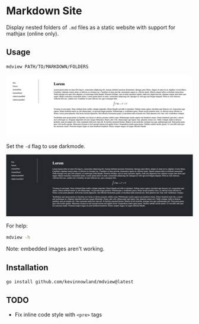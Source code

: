 # Markdown Site

Display nested folders of `.md` files as a static website with
support for mathjax (online only).

## Usage

```bash
mdview PATH/TO/MARKDOWN/FOLDERS
```

![mdview screenshot](screenshot.png?raw=true "mdview screenshot")


Set the `-d` flag to use darkmode.

![mdview screenshot darkmode](screenshot_dark.png?raw=true "mdview screenshot darkmode")

For help:

```bash
mdview -h
```

Note: embedded images aren't working.

## Installation

```bash
go install github.com/kevinnowland/mdview@latest
```

## TODO

- Fix inline code style with `<pre>` tags
